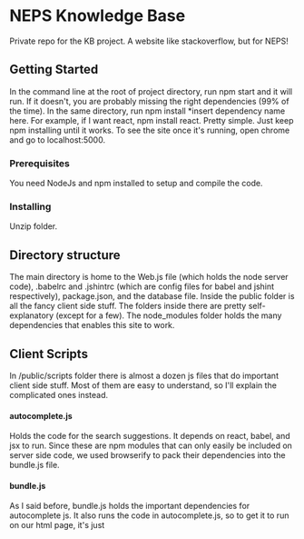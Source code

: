 # NEPS Knowledge Base

Private repo for the KB project. A website like stackoverflow, but for NEPS!

## Getting Started

In the command line at the root of project directory, run npm start and it will run. If it doesn't,
you are probably missing the right dependencies (99% of the time). In the same directory, run npm install 
*insert dependency name here. For example, if I want react, npm install react. Pretty simple. Just keep npm
installing until it works. To see the site once it's running, open chrome and go to localhost:5000.

### Prerequisites

You need NodeJs and npm installed to setup and compile the code.

### Installing

Unzip folder.

## Directory structure

The main directory is home to the Web.js file (which holds the node server code), .babelrc and .jshintrc
(which are config files for babel and jshint respectively), package.json, and the database file. Inside the 
public folder is all the fancy client side stuff. The folders inside there are pretty self-explanatory 
(except for a few). The node_modules folder holds the many dependencies that enables this site to work.

## Client Scripts

In /public/scripts folder there is almost a dozen js files that do important client side stuff. Most of them
are easy to understand, so I'll explain the complicated ones instead. 

#### autocomplete.js 

Holds the code for the search suggestions. It depends on react, babel,
and jsx to run. Since these are npm modules that can only easily be included on server side code,
we used browserify to pack their dependencies into the bundle.js file.

#### bundle.js

As I said before, bundle.js holds the important dependencies for autocomplete js. It also runs the code in
autocomplete.js, so to get it to run on our html page, it's just <script src="../scripts/bundle.js"/>

#### realtime.socket.js

Listens on a websocket for any events. On a 'received' event,
jQuery is used to append the newly posted article data to the display. Relies on socket.io to function.

## Built With

* [jQuery](https://jquery.com/) - Used for client side coding
* [SQLite](https://www.sqlite.org/) - Database
* [express](https://expressjs.com/) - Used for web framework
* [browserify](http://browserify.org/) - Packages npm modules for client-side use
* [Node](https://nodejs.org/en/) - Used for back-end
* [async](https://github.com/caolan/async) - Used to asynchronously loop through DB queries for search engine
* [quill](https://quilljs.com/) - Rich text box editor
* [ejs](http://www.embeddedjs.com/) - Templating engine
* [react](https://facebook.github.io/react/) - Used for material-ui autocomplete/ search suggestions
* [bootstrap](http://getbootstrap.com/) - Helped the site look pretty :)
* [nodemon](https://github.com/remy/nodemon) - Monitor for any changes in your node.js application and automatically restart the server
* [leven-sort](https://www.npmjs.com/package/leven-sort) - Algorithm used for search engine
* [Atom](https://atom.io/) - Text Editor/IDE used for development
* [Socket.io](https://socket.io/) - Used for websocket code


## Authors

* **Adam Espinola** - *Initial work* - (https://github.com/AdamSPi)

* **Patrick Kennedy** - *Initial work* - (https://github.com/patkenne56)

## Acknowledgments

* Dave Martina and Jake Balfour - Project Managers
* John Shumway and Don Tiet - Technical/Programming Advisors
* Kyle Wilmarth and Kyle Tavares - Front-end/UI Expertise

